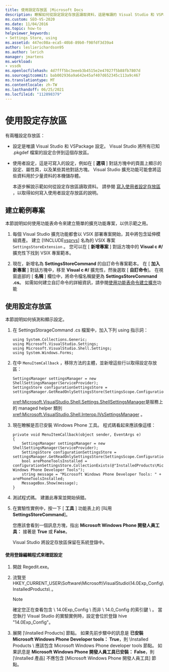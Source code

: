 ```yaml
---
title: 使用設定存放區 |Microsoft Docs
description: 瞭解如何從設定設定存放區讀取資料，這是唯讀的 Visual Studio 和 VSPackage 設定。
ms.custom: SEO-VS-2020
ms.date: 11/04/2016
ms.topic: how-to
helpviewer_keywords:
- Settings Store, using
ms.assetid: 447ec08a-eca5-40b8-89b0-f98fdf3d39a4
author: leslierichardson95
ms.author: lerich
manager: jmartens
ms.workload:
- vssdk
ms.openlocfilehash: 4d7fff5bc3eeeb3b4515e2e47027f5b88fb7807d
ms.sourcegitcommit: bab002936a9a642e45af407d652345c113a9c467
ms.translationtype: MT
ms.contentlocale: zh-TW
ms.lasthandoff: 06/25/2021
ms.locfileid: "112898379"
---
```

# <a name="using-the-settings-store"></a>使用設定存放區
有兩種設定存放區：

- 設定是唯讀 Visual Studio 和 VSPackage 設定。 Visual Studio 將所有已知 .pkgdef 檔案的設定合併到這個存放區。

- 使用者設定，這是可寫入的設定，例如在 [ **選項** ] 對話方塊中的頁面上顯示的設定、屬性頁，以及某些其他對話方塊。 Visual Studio 擴充功能可能會將這些資料用於少量資料的本機儲存體。

  本逐步解說示範如何從設定存放區讀取資料。 請參閱 [寫入使用者設定存放區](../extensibility/writing-to-the-user-settings-store.md) ，以取得如何寫入使用者設定存放區的說明。

## <a name="creating-the-example-project"></a>建立範例專案
 本節說明如何使用功能表命令來建立簡單的擴充功能專案，以供示範之用。

1. 每個 Visual Studio 擴充功能都會以 VSIX 部署專案開始，其中將包含延伸模組資產。 建立 [!INCLUDE[vsprvs](../code-quality/includes/vsprvs_md.md)] 名為的 VSIX 專案 `SettingsStoreExtension` 。 您可以在 [ **新增專案** ] 對話方塊中的 **Visual c #/** 擴充性下找到 VSIX 專案範本。

2. 現在，新增名為 **SettingsStoreCommand** 的自訂命令專案範本。 在 [ **加入新專案** ] 對話方塊中，移至 **Visual c #/** 擴充性，然後選取 [ **自訂命令**]。 在視窗底部的 [ **名稱** ] 欄位中，將命令檔名稱變更為 **SettingsStoreCommand .cs**。 如需如何建立自訂命令的詳細資訊，請參閱[使用功能表命令建立擴充](../extensibility/creating-an-extension-with-a-menu-command.md)功能

## <a name="using-the-configuration-settings-store"></a>使用設定存放區
 本節說明如何偵測和顯示設定。

1. 在 SettingsStorageCommand .cs 檔案中，加入下列 using 指示詞：

   ```
   using System.Collections.Generic;
   using Microsoft.VisualStudio.Settings;
   using Microsoft.VisualStudio.Shell.Settings;
   using System.Windows.Forms;
   ```

2. 在中 `MenuItemCallback` ，移除方法的主體，並新增這些行以取得設定存放區：

   ```
   SettingsManager settingsManager = new ShellSettingsManager(ServiceProvider);
   SettingsStore configurationSettingsStore = settingsManager.GetReadOnlySettingsStore(SettingsScope.Configuration);
   ```

    <xref:Microsoft.VisualStudio.Shell.Settings.ShellSettingsManager>是服務上的 managed helper 類別 <xref:Microsoft.VisualStudio.Shell.Interop.IVsSettingsManager> 。

3. 現在瞭解是否已安裝 Windows Phone 工具。 程式碼看起來應該像這樣：

   ```
   private void MenuItemCallback(object sender, EventArgs e)
   {
       SettingsManager settingsManager = new ShellSettingsManager(ServiceProvider);
       SettingsStore configurationSettingsStore = settingsManager.GetReadOnlySettingsStore(SettingsScope.Configuration);
       bool arePhoneToolsInstalled = configurationSettingsStore.CollectionExists(@"InstalledProducts\Microsoft Windows Phone Developer Tools");
       string message = "Microsoft Windows Phone Developer Tools: " + arePhoneToolsInstalled;
       MessageBox.Show(message);
   }
   ```

4. 測試程式碼。 建置此專案並開始偵錯。

5. 在實驗性實例中，按一下 [ **工具** ] 功能表上的 [叫用 **SettingsStoreCommand**]。

    您應該會看到一個訊息方塊，指出 **Microsoft Windows Phone 開發人員工具：**  接著是 **True** 或 **False**。

   Visual Studio 將設定存放區保留在系統登錄中。

#### <a name="to-use-a-registry-editor-to-verify-configuration-settings"></a>使用登錄編輯程式來確認設定

1. 開啟 Regedit.exe。

2. 流覽至 HKEY_CURRENT_USER\Software\Microsoft\VisualStudio\14.0Exp_Config\InstalledProducts\\ 。

    > [!NOTE]
    > 確定您正在查看包含 \ 14.0Exp_Config \ 而非 \ 14.0_Config 的索引鍵 \\ 。 當您執行 Visual Studio 的實驗實例時，設定會位於登錄 hive "14.0Exp_Config"。

3. 展開 [\Installed Products] 節點。 如果先前步驟中的訊息是 **已安裝 Microsoft Windows Phone Developer tools： True**，則 \Installed Products \ 應該包含 Microsoft Windows Phone developer tools 節點。 如果訊息是 **Microsoft Windows Phone 開發人員工具已安裝： False**，則 [\Installed 產品] 不應包含 [Microsoft Windows Phone 開發人員工具] 節點。
